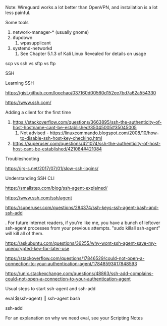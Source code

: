 Note: Wireguard works a lot better than OpenVPN, and installation is a lot less painful.

Some tools

1. network-manager-* (usually gnome)
2. ifupdown
   1. wpasupplicant
3. systemd-networkd
   1. See Chapter 5.1.3 of Kali Linux Revealed for details on usage

scp vs ssh vs sftp vs ftp 

 

SSH 

 

Learning SSH 

https://gist.github.com/loochao/037160d00560d152ee7bd7a62a554330 

https://www.ssh.com/ 

 

Adding a client for the first time 

1. https://stackoverflow.com/questions/3663895/ssh-the-authenticity-of-host-hostname-cant-be-established/35045005#35045005 
   1. Not advised - https://linuxcommando.blogspot.com/2008/10/how-to-disable-ssh-host-key-checking.html 
2. https://superuser.com/questions/421074/ssh-the-authenticity-of-host-host-cant-be-established/421084#421084 

 

Troubleshooting 

https://jrs-s.net/2017/07/01/slow-ssh-logins/ 

 

Understanding SSH CLI 

https://smallstep.com/blog/ssh-agent-explained/ 

https://www.ssh.com/ssh/agent 

https://superuser.com/questions/284374/ssh-keys-ssh-agent-bash-and-ssh-add 

. For future internet readers, if you're like me, you have a bunch of leftover ssh-agent processes from your previous attempts. "sudo killall ssh-agent" will kill all of them. 

https://askubuntu.com/questions/36255/why-wont-ssh-agent-save-my-unencrypted-key-for-later-use 

https://stackoverflow.com/questions/17846529/could-not-open-a-connection-to-your-authentication-agent/17848593#17848593 

https://unix.stackexchange.com/questions/48863/ssh-add-complains-could-not-open-a-connection-to-your-authentication-agent 

 

Usual steps to start ssh-agent and ssh-add 

eval $(ssh-agent) || ssh-agent bash 

ssh-add 

 

For an explanation on why we need eval, see your Scripting Notes  